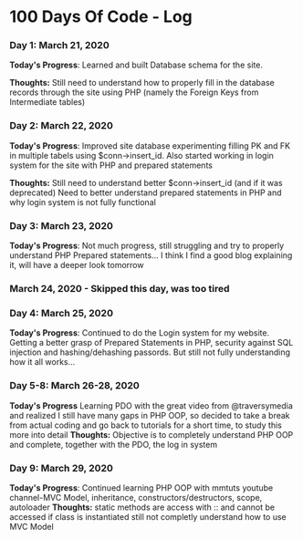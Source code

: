 # 100 Days Of Code - Log

### Day 1: March 21, 2020


**Today's Progress**: Learned and built Database schema for the site.

**Thoughts:** Still need to understand how to properly fill in the database records through the site using PHP (namely the Foreign Keys from Intermediate tables)

### Day 2: March 22, 2020

**Today's Progress**: Improved site database experimenting filling PK and FK in multiple tabels using $conn->insert_id.
                      Also started working in login system for the site with PHP and prepared statements

**Thoughts:** Still need to understand better $conn->insert_id (and if it was deprecated)
              Need to better understand prepared statements in PHP and why login system is not fully functional
              
### Day 3: March 23, 2020
**Today's Progress**: Not much progress, still struggling and try to properly understand PHP Prepared statements... I think I find a good blog explaining it, will have a deeper look tomorrow

### March 24, 2020 - Skipped this day, was too tired

### Day 4: March 25, 2020
**Today's Progress**: Continued to do the Login system for my website. Getting a better grasp of Prepared Statements in PHP, security against SQL injection and hashing/dehashing passords. But still not fully understanding how it all works...
### Day 5-8: March 26-28, 2020
**Today's Progress** Learning PDO with the great video from @traversymedia and realized I still have many gaps in PHP OOP, so decided to take a break from actual coding and go back to tutorials for a short time, to study this more into detail
**Thoughts:** Objective is to completely understand PHP OOP and complete, together with the PDO, the log in system

### Day 9: March 29, 2020
**Today's Progress**: Continued learning PHP OOP with mmtuts youtube channel-MVC Model, inheritance, constructors/destructors, scope, autoloader
**Thoughts:** static methods are access with :: and cannot be accessed if class is instantiated
              still not completly understand how to use MVC Model

